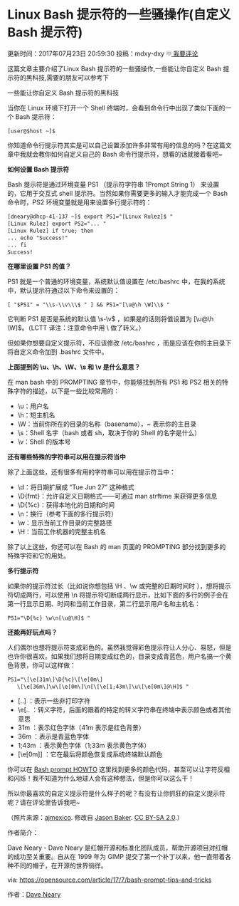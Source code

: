 # Linux Bash 提示符的一些骚操作(自定义 Bash 提示符)

  更新时间：2017年07月23日 20:59:30   投稿：mdxy-dxy    [ ![img](assets/text-message.png) 我要评论](https://www.jb51.net/article/119381.htm#comments) 

这篇文章主要介绍了Linux Bash 提示符的一些骚操作,一些能让你自定义 Bash 提示符的黑科技,需要的朋友可以参考下

一些能让你自定义 Bash 提示符的黑科技

当你在 Linux 环境下打开一个 Shell 终端时，会看到命令行中出现了类似下面的一个 Bash 提示符：

```
[user@$host ~]$
```

你知道命令行提示符其实是可以自己设置添加许多非常有用的信息的吗？在这篇文章中我就会教你如何自定义自己的 Bash 命令行提示符，想看的话就接着看吧~

**如何设置 Bash 提示符**

Bash 提示符是通过环境变量 PS1 （提示符字符串 1Prompt String 1） 来设置的，它用于交互式 shell 提示符。当然如果你需要更多的输入才能完成一个 Bash 命令时，PS2 环境变量就是用来设置多行提示符的：

```
[dneary@dhcp-41-137 ~]$ export PS1="[Linux Rulez]$ "
[Linux Rulez] export PS2="... "
[Linux Rulez] if true; then
... echo "Success!"
... fi
Success!
```

**在哪里设置 PS1 的值？**

PS1 就是一个普通的环境变量，系统默认值设置在 /etc/bashrc 中，在我的系统中，默认提示符通过以下命令来设置的：

```
[ "$PS1" = "\\s-\\v\\\$ " ] && PS1="[\u@\h \W]\\$ "
```

它判断 PS1 是否是系统的默认值 \s-\v$ ，如果是的话则将值设置为 [\u@\h \W]\$。（LCTT 译注：注意命令中用 \ 做了转义。）

但如果你想要自定义提示符，不应该修改 /etc/bashrc ，而是应该在你的主目录下将自定义命令加到 .bashrc 文件中。

**上面提到的 \u、\h、\W、\s 和 \v 是什么意思？**

在 man bash 中的 PROMPTING 章节中，你能够找到所有 PS1 和 PS2 相关的特殊字符的描述，以下是一些比较常用的：

- \u：用户名
- \h：短主机名
- \W：当前你所在的目录的名称（basename），~ 表示你的主目录
- \s：Shell 名字（bash 或者 sh，取决于你的 Shell 的名字是什么）
- \v：Shell 的版本号

**还有哪些特殊的字符串可以用在提示符当中**

除了上面这些，还有很多有用的字符串可以用在提示符当中：

- \d：将日期扩展成 “Tue Jun 27” 这种格式
- \D{fmt}：允许自定义日期格式——可通过 man strftime 来获得更多信息
- \D{%c}：获得本地化的日期和时间
- \n：换行（参考下面的多行提示符）
- \w：显示当前工作目录的完整路径
- \H：当前工作机器的完整主机名

除了以上这些，你还可以在 Bash 的 man 页面的 PROMPTING 部分找到更多的特殊字符和它的用处。

**多行提示符**

如果你的提示符过长（比如说你想包括 \H 、\w 或完整的日期时间时 ），想将提示符切成两行，可以使用 \n 将提示符切断成两行显示，比如下面的多行的例子会在第一行显示日期、时间和当前工作目录，第二行显示用户名和主机名：

```
PS1="\D{%c} \w\n[\u@\H]$ "
```

**还能再好玩点吗？**

人们偶尔也想将提示符变成彩色的。虽然我觉得彩色提示符让人分心、易怒，但是也许你很喜欢。如果我们想将日期变成红色的，目录变成青蓝色，用户名搞一个黄色背景，你可以这样做：

```
PS1="\[\e[31m\]\D{%c}\[\e[0m\]
   \[\e[36m\]\w\[\e[0m\]\n[\[\e[1;43m\]\u\[\e[0m\]@\H]$ "
```

- \[..\] ：表示一些非打印字符
- \e[.. ：转义字符，后面的跟着的特定的转义字符串在终端中表示颜色或者其他意思
- 31m ：表示红色字体（41m 表示是红色背景）
- 36m ：表示是青蓝色字体
- 1;43m ：表示黄色字体（1;33m 表示黄色字体）
- [\e[0m]] ：它在最后将颜色恢复成系统终端默认颜色

你可以在 [Bash prompt HOWTO](http://tldp.org/HOWTO/Bash-Prompt-HOWTO/x329.html) 这里找到更多的颜色代码，甚至可以让字符反相和闪烁！我不知道为什么地球人会有这种想法，但是你可以这么干！

所以你最喜欢的自定义提示符是什么样子的呢？有没有让你抓狂的自定义提示符呢？请在评论里告诉我吧~

（照片来源：[ajmexico](https://www.flickr.com/photos/15587432@N02/3281139507/). 修改自 [Jason Baker](https://opensource.com/users/jason-baker). [CC BY-SA 2.0](https://creativecommons.org/licenses/by/2.0/).）

作者简介：

Dave Neary - Dave Neary 是红帽开源和标准化团队成员，帮助开源项目对红帽的成功至关重要。自从在 1999 年为 GIMP 提交了第一个补丁以来，他一直带着各种不同的帽子，在开源的世界徜徉。

via: <https://opensource.com/article/17/7/bash-prompt-tips-and-tricks>

作者：[Dave Neary](https://opensource.com/users/dneary)